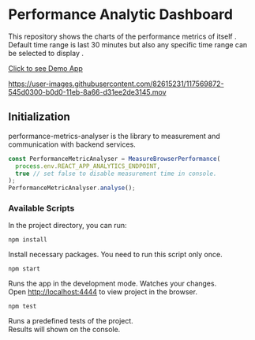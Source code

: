 # Performance Analytic Dashboard

This repository shows the charts of the performance metrics of itself . Default time range is last 30 minutes but also any specific time range can be selected to display .

[Click to see Demo App](https://perfanalytics-dashboard.yilmazserhat.com/)

https://user-images.githubusercontent.com/82615231/117569872-545d0300-b0d0-11eb-8a66-d31ee2de3145.mov

## Initialization

performance-metrics-analyser is the library to measurement and communication with backend services.

```javascript
const PerformanceMetricAnalyser = MeasureBrowserPerformance(
  process.env.REACT_APP_ANALYTICS_ENDPOINT,
  true // set false to disable measurement time in console.
);
PerformanceMetricAnalyser.analyse();
```

### Available Scripts

In the project directory, you can run:

```
npm install
```

Install necessary packages. You need to run this script only once.

```
npm start
```

Runs the app in the development mode. Watches your changes. \
Open [http://localhost:4444](http://localhost:4444) to view project in the browser.

```
npm test
```

Runs a predefined tests of the project. \
Results will shown on the console.
